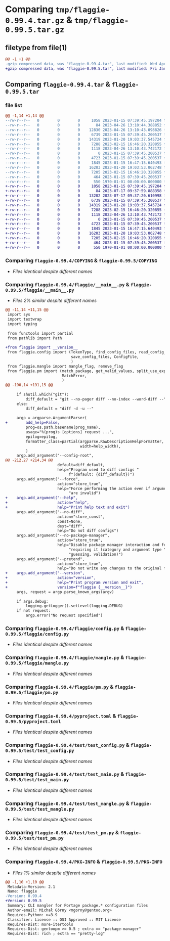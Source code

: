 # Comparing `tmp/flaggie-0.99.4.tar.gz` & `tmp/flaggie-0.99.5.tar.gz`

## filetype from file(1)

```diff
@@ -1 +1 @@
-gzip compressed data, was "flaggie-0.99.4.tar", last modified: Wed Apr 26 13:12:33 2023, max compression
+gzip compressed data, was "flaggie-0.99.5.tar", last modified: Fri Jan  1 00:00:00 2016, max compression
```

## Comparing `flaggie-0.99.4.tar` & `flaggie-0.99.5.tar`

### file list

```diff
@@ -1,14 +1,14 @@
--rw-r--r--   0        0        0     1058 2023-01-15 07:39:45.197204 flaggie-0.99.4/COPYING
--rw-r--r--   0        0        0       84 2023-04-26 13:10:44.388852 flaggie-0.99.4/flaggie/__init__.py
--rw-r--r--   0        0        0    12830 2023-04-26 13:10:43.098826 flaggie-0.99.4/flaggie/__main__.py
--rw-r--r--   0        0        0     6739 2023-01-15 07:39:45.200537 flaggie-0.99.4/flaggie/config.py
--rw-r--r--   0        0        0    14319 2023-01-20 19:03:37.545724 flaggie-0.99.4/flaggie/mangle.py
--rw-r--r--   0        0        0     7288 2023-02-15 16:46:20.320855 flaggie-0.99.4/flaggie/pm.py
--rw-r--r--   0        0        0     1118 2023-04-26 13:10:43.742172 flaggie-0.99.4/pyproject.toml
--rw-r--r--   0        0        0        0 2023-01-15 07:39:45.200537 flaggie-0.99.4/test/__init__.py
--rw-r--r--   0        0        0     4723 2023-01-15 07:39:45.200537 flaggie-0.99.4/test/test_config.py
--rw-r--r--   0        0        0     1845 2023-01-15 16:47:15.640493 flaggie-0.99.4/test/test_main.py
--rw-r--r--   0        0        0    16203 2023-01-20 19:03:53.062748 flaggie-0.99.4/test/test_mangle.py
--rw-r--r--   0        0        0     7205 2023-02-15 16:46:20.320855 flaggie-0.99.4/test/test_pm.py
--rw-r--r--   0        0        0      464 2023-01-15 07:39:45.200537 flaggie-0.99.4/tox.ini
--rw-r--r--   0        0        0      550 1970-01-01 00:00:00.000000 flaggie-0.99.4/PKG-INFO
+-rw-r--r--   0        0        0     1058 2023-01-15 07:39:45.197204 flaggie-0.99.5/COPYING
+-rw-r--r--   0        0        0       84 2023-07-17 09:37:59.888358 flaggie-0.99.5/flaggie/__init__.py
+-rw-r--r--   0        0        0    13202 2023-07-17 09:37:20.610998 flaggie-0.99.5/flaggie/__main__.py
+-rw-r--r--   0        0        0     6739 2023-01-15 07:39:45.200537 flaggie-0.99.5/flaggie/config.py
+-rw-r--r--   0        0        0    14319 2023-01-20 19:03:37.545724 flaggie-0.99.5/flaggie/mangle.py
+-rw-r--r--   0        0        0     7288 2023-02-15 16:46:20.320855 flaggie-0.99.5/flaggie/pm.py
+-rw-r--r--   0        0        0     1118 2023-04-26 13:10:43.742172 flaggie-0.99.5/pyproject.toml
+-rw-r--r--   0        0        0        0 2023-01-15 07:39:45.200537 flaggie-0.99.5/test/__init__.py
+-rw-r--r--   0        0        0     4723 2023-01-15 07:39:45.200537 flaggie-0.99.5/test/test_config.py
+-rw-r--r--   0        0        0     1845 2023-01-15 16:47:15.640493 flaggie-0.99.5/test/test_main.py
+-rw-r--r--   0        0        0    16203 2023-01-20 19:03:53.062748 flaggie-0.99.5/test/test_mangle.py
+-rw-r--r--   0        0        0     7205 2023-02-15 16:46:20.320855 flaggie-0.99.5/test/test_pm.py
+-rw-r--r--   0        0        0      464 2023-01-15 07:39:45.200537 flaggie-0.99.5/tox.ini
+-rw-r--r--   0        0        0      550 1970-01-01 00:00:00.000000 flaggie-0.99.5/PKG-INFO
```

### Comparing `flaggie-0.99.4/COPYING` & `flaggie-0.99.5/COPYING`

 * *Files identical despite different names*

### Comparing `flaggie-0.99.4/flaggie/__main__.py` & `flaggie-0.99.5/flaggie/__main__.py`

 * *Files 2% similar despite different names*

```diff
@@ -11,14 +11,15 @@
 import sys
 import textwrap
 import typing
 
 from functools import partial
 from pathlib import Path
 
+from flaggie import __version__
 from flaggie.config import (TokenType, find_config_files, read_config_files,
                             save_config_files, ConfigFile,
                             )
 from flaggie.mangle import mangle_flag, remove_flag
 from flaggie.pm import (match_package, get_valid_values, split_use_expand,
                         MatchError,
                         )
@@ -190,14 +191,15 @@
 
     if shutil.which("git"):
         diff_default = "git --no-pager diff --no-index --word-diff --"
     else:
         diff_default = "diff -d -u --"
 
     argp = argparse.ArgumentParser(
+        add_help=False,
         prog=os.path.basename(prog_name),
         usage="%(prog)s [options] request ...",
         epilog=epilog,
         formatter_class=partial(argparse.RawDescriptionHelpFormatter,
                                 width=help_width),
         )
     argp.add_argument("--config-root",
@@ -212,27 +214,34 @@
                       default=diff_default,
                       help="Program used to diff configs "
                            f"(default: {diff_default})")
     argp.add_argument("--force",
                       action="store_true",
                       help="Force performing the action even if arguments "
                            "are invalid")
+    argp.add_argument("--help",
+                      action="help",
+                      help="Print help text and exit")
     argp.add_argument("--no-diff",
                       action="store_const",
                       const=None,
                       dest="diff",
                       help="Do not diff configs")
     argp.add_argument("--no-package-manager",
                       action="store_true",
                       help="Disable package manager interaction and features "
                            "requiring it (category and argument type "
                            "guessing, validation)")
     argp.add_argument("--pretend",
                       action="store_true",
                       help="Do not write any changes to the original files")
+    argp.add_argument("--version",
+                      action="version",
+                      help="Print program version and exit",
+                      version=f"flaggie {__version__}")
     args, request = argp.parse_known_args(argv)
 
     if args.debug:
         logging.getLogger().setLevel(logging.DEBUG)
     if not request:
         argp.error("No request specified")
```

### Comparing `flaggie-0.99.4/flaggie/config.py` & `flaggie-0.99.5/flaggie/config.py`

 * *Files identical despite different names*

### Comparing `flaggie-0.99.4/flaggie/mangle.py` & `flaggie-0.99.5/flaggie/mangle.py`

 * *Files identical despite different names*

### Comparing `flaggie-0.99.4/flaggie/pm.py` & `flaggie-0.99.5/flaggie/pm.py`

 * *Files identical despite different names*

### Comparing `flaggie-0.99.4/pyproject.toml` & `flaggie-0.99.5/pyproject.toml`

 * *Files identical despite different names*

### Comparing `flaggie-0.99.4/test/test_config.py` & `flaggie-0.99.5/test/test_config.py`

 * *Files identical despite different names*

### Comparing `flaggie-0.99.4/test/test_main.py` & `flaggie-0.99.5/test/test_main.py`

 * *Files identical despite different names*

### Comparing `flaggie-0.99.4/test/test_mangle.py` & `flaggie-0.99.5/test/test_mangle.py`

 * *Files identical despite different names*

### Comparing `flaggie-0.99.4/test/test_pm.py` & `flaggie-0.99.5/test/test_pm.py`

 * *Files identical despite different names*

### Comparing `flaggie-0.99.4/PKG-INFO` & `flaggie-0.99.5/PKG-INFO`

 * *Files 1% similar despite different names*

```diff
@@ -1,10 +1,10 @@
 Metadata-Version: 2.1
 Name: flaggie
-Version: 0.99.4
+Version: 0.99.5
 Summary: CLI mangler for Portage package.* configuration files
 Author-email: Michał Górny <mgorny@gentoo.org>
 Requires-Python: >=3.9
 Classifier: License :: OSI Approved :: MIT License
 Requires-Dist: more-itertools
 Requires-Dist: gentoopm >= 0.5 ; extra == "package-manager"
 Requires-Dist: rich ; extra == "pretty-log"
```

